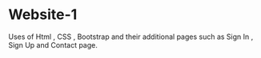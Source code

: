 # Website-1
Uses of Html , CSS , Bootstrap and their additional pages such as Sign In , Sign Up and Contact page.
